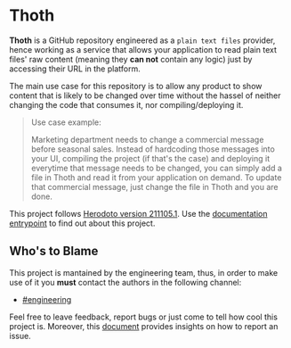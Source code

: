 # Thoth

__Thoth__ is a GitHub repository engineered as a `plain text files` provider, hence working as a service that allows your application to read plain text files' raw content (meaning they __can not__ contain any logic) just by accessing their URL in the platform.

The main use case for this repository is to allow any product to show content that is likely to be changed over time without the hassel of neither changing the code that consumes it, nor compiling/deploying it.

> Use case example:
>
> Marketing department needs to change a commercial message before seasonal sales. Instead of hardcoding those messages into your UI, compiling the project (if that's the case) and deploying it everytime that message needs to be changed, you can simply add a file in Thoth and read it from your application on demand. To update that commercial message, just change the file in Thoth and you are done.

This project follows [Herodoto version 211105.1](https://github.com/wiris/herodotos/releases/tag/211105.1). Use the [documentation entrypoint](docs/README.md) to find out about this project.

## Who's to Blame

This project is mantained by the engineering team, thus, in order to make use of it you __must__ contact the authors in the following channel:

- [#engineering](https://wiris.slack.com/archives/C010P3E9AHH)

Feel free to leave feedback, report bugs or just come to tell how cool this project is. Moreover, this [document](docs/ISSUE_REPORTING.md) provides insights on how to report an issue.
